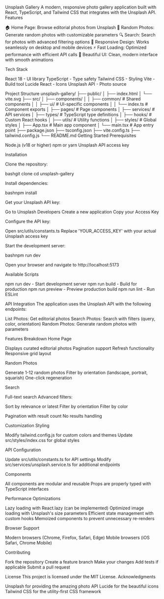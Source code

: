 Unsplash Gallery
A modern, responsive photo gallery application built with React, TypeScript, and Tailwind CSS that integrates with the Unsplash API.
Features

🏠 Home Page: Browse editorial photos from Unsplash
🎲 Random Photos: Generate random photos with customizable parameters
🔍 Search: Search for photos with advanced filtering options
📱 Responsive Design: Works seamlessly on desktop and mobile devices
⚡ Fast Loading: Optimized performance with efficient API calls
🎨 Beautiful UI: Clean, modern interface with smooth animations

Tech Stack

React 18 - UI library
TypeScript - Type safety
Tailwind CSS - Styling
Vite - Build tool
Lucide React - Icons
Unsplash API - Photo source

Project Structure
unsplash-gallery/
├── public/
│   ├── index.html
│   └── vite.svg
├── src/
│   ├── components/
│   │   ├── common/          # Shared components
│   │   ├── ui/              # UI-specific components
│   │   └── index.ts         # Component exports
│   ├── pages/               # Page components
│   ├── services/            # API services
│   ├── types/               # TypeScript type definitions
│   ├── hooks/               # Custom React hooks
│   ├── utils/               # Utility functions
│   ├── styles/              # Global styles
│   ├── App.tsx              # Main app component
│   └── main.tsx             # App entry point
├── package.json
├── tsconfig.json
├── vite.config.ts
├── tailwind.config.js
└── README.md
Getting Started
Prerequisites

Node.js (v18 or higher)
npm or yarn
Unsplash API access key

Installation

Clone the repository:

bashgit clone <repository-url>
cd unsplash-gallery

Install dependencies:

bashnpm install

Get your Unsplash API key:

Go to Unsplash Developers
Create a new application
Copy your Access Key


Configure the API key:

Open src/utils/constants.ts
Replace 'YOUR_ACCESS_KEY' with your actual Unsplash access key


Start the development server:

bashnpm run dev

Open your browser and navigate to http://localhost:5173

Available Scripts

npm run dev - Start development server
npm run build - Build for production
npm run preview - Preview production build
npm run lint - Run ESLint

API Integration
The application uses the Unsplash API with the following endpoints:

List Photos: Get editorial photos
Search Photos: Search with filters (query, color, orientation)
Random Photos: Generate random photos with parameters

Features Breakdown
Home Page

Displays curated editorial photos
Pagination support
Refresh functionality
Responsive grid layout

Random Photos

Generate 1-12 random photos
Filter by orientation (landscape, portrait, squarish)
One-click regeneration

Search

Full-text search
Advanced filters:

Sort by relevance or latest
Filter by orientation
Filter by color


Pagination with result count
No results handling

Customization
Styling

Modify tailwind.config.js for custom colors and themes
Update src/styles/index.css for global styles

API Configuration

Update src/utils/constants.ts for API settings
Modify src/services/unsplash.service.ts for additional endpoints

Components

All components are modular and reusable
Props are properly typed with TypeScript interfaces

Performance Optimizations

Lazy loading with React.lazy (can be implemented)
Optimized image loading with Unsplash's size parameters
Efficient state management with custom hooks
Memoized components to prevent unnecessary re-renders

Browser Support

Modern browsers (Chrome, Firefox, Safari, Edge)
Mobile browsers (iOS Safari, Chrome Mobile)

Contributing

Fork the repository
Create a feature branch
Make your changes
Add tests if applicable
Submit a pull request

License
This project is licensed under the MIT License.
Acknowledgments

Unsplash for providing the amazing photo API
Lucide for the beautiful icons
Tailwind CSS for the utility-first CSS framework
